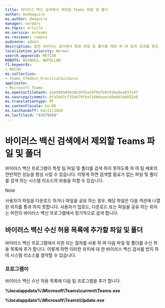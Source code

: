 ```yaml
---
title: 바이러스 백신 검색에서 제외할 Teams 파일 및 폴더
author: msdmaguire
ms.author: dmaguire
manager: serdars
ms.topic: article
ms.service: msteams
ms.reviewer: ramesa
audience: admin
description: 일반 바이러스 검사에서 특정 파일 및 폴더를 제외 하 여 팀의 성과를 향상 시킵니다.
localization_priority: Normal
search.appverid: MET150
ROBOTS: NOINDEX, NOFOLLOW
f1.keywords:
- NOCSH
ms.collection:
- Teams_ITAdmin_PracticalGuidance
appliesto:
- Microsoft Teams
ms.openlocfilehash: a1e890509428b3bfba19f6bfb01916e8ea837147
ms.sourcegitcommit: 0fa50d1cf354d79fbaf16b6aaec60e8d3ab852e8
ms.translationtype: MT
ms.contentlocale: ko-KR
ms.lasthandoff: 04/21/2020
ms.locfileid: "43579594"
---
```

<a name="teams-files-and-folders-to-exclude-from-antivirus-scanning"></a>바이러스 백신 검색에서 제외할 Teams 파일 및 폴더
=================================

바이러스 백신 프로그램이 특정 팀 파일 및 폴더를 검색 하지 못하도록 하 여 팀 배포의 전반적인 성능을 향상 시킬 수 있습니다. 이렇게 하면 검색할 필요가 없는 파일 및 폴더를 검색 하는 시스템 리소스의 비용을 피할 수 있습니다.

> [!NOTE]
> 사용자가 파일을 다운로드 하거나 파일을 공유 하는 경우, 해당 파일은 다음 섹션에 나열 된 위치를 통과 하지 못합니다. 사용자가 업로드, 다운로드 또는 파일을 공유 하는 위치는 여전히 바이러스 백신 프로그램에서 정기적으로 검색 합니다.

## <a name="files-and-folders-to-add-to-your-antivirus-safe-lists"></a>바이러스 백신 수신 허용 목록에 추가할 파일 및 폴더

바이러스 백신 프로그램에서 지원 되는 절차를 사용 하 여 다음 파일 및 폴더를 수신 허용 목록에 추가 합니다. 이렇게 하면 이러한 위치에 대 한 바이러스 백신 검사를 방지 하 여 시스템 리소스를 절약할 수 있습니다.

### <a name="programs"></a>프로그램이

바이러스 백신 수신 허용 목록에 다음 팀 프로그램을 추가 합니다.

**%localappdata%\Microsoft\Teams\current\Teams.exe**

**%localappdata%\Microsoft\Teams\Update.exe**


